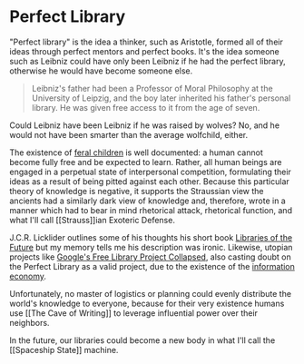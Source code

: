 # Perfect Library

"Perfect library" is the idea a thinker, such as Aristotle, formed all of their ideas through perfect mentors and perfect books. It's the idea someone such as Leibniz could have only been Leibniz if he had the perfect library, otherwise he would have become someone else. 

> Leibniz's father had been a Professor of Moral Philosophy at the University of Leipzig, and the boy later inherited his father's personal library. He was given free access to it from the age of seven.

Could Leibniz have been Leibniz if he was raised by wolves? No, and he would not have been smarter than the average wolfchild, either. 

The existence of [feral children](https://en.wikipedia.org/wiki/Feral_child) is well documented: a human cannot become fully free and be expected to learn. Rather, all human beings are engaged in a perpetual state of interpersonal competition, formulating their ideas as a result of being pitted against each other. Because this particular theory of knowledge is negative, it supports the Straussian view the ancients had a similarly dark view of knowledge and, therefore, wrote in a manner which had to bear in mind rhetorical attack, rhetorical function, and what I'll call [[Strauss]]ian Exoteric Defense.

J.C.R. Licklider outlines some of his thoughts his short book [Libraries of the Future](https://books.google.com/books/about/Libraries_of_the_Future.html?id=NQAiAAAAMAAJ&source=kp_book_description) but my memory tells me his description was ironic. Likewise, utopian projects like [Google's Free Library Project Collapsed](https://www.edsurge.com/news/2017-08-10-what-happened-to-google-s-effort-to-scan-millions-of-university-library-books), also casting doubt on the Perfect Library as a valid project, due to the existence of the [information economy](https://en.wikipedia.org/wiki/Information_economy).

Unfortunately, no master of logistics or planning could evenly distribute the world's knowledge to everyone, because for their very existence humans use [[The Cave of Writing]] to leverage influential power over their neighbors.

In the future, our libraries could become a new body in what I'll call the [[Spaceship State]] machine.
